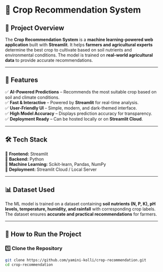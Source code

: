 # 🌱 Crop Recommendation System 
## 📌 Project Overview  
The **Crop Recommendation System** is a **machine learning-powered web application** built with **Streamlit**. It helps **farmers and agricultural experts** determine the best crop to cultivate based on soil nutrients and environmental conditions. The model is trained on **real-world agricultural data** to provide accurate recommendations.  

---

## 🎯 **Features**  
✅ **AI-Powered Predictions** – Recommends the most suitable crop based on soil and climate conditions.  
✅ **Fast & Interactive** – Powered by **Streamlit** for real-time analysis.  
✅ **User-Friendly UI** – Simple, modern, and dark-themed interface.  
✅ **High Model Accuracy** – Displays prediction accuracy for transparency.  
✅ **Deployment Ready** – Can be hosted locally or on **Streamlit Cloud**.  

---

## 🛠️ **Tech Stack**  
🔹 **Frontend:** Streamlit  
🔹 **Backend:** Python  
🔹 **Machine Learning:** Scikit-learn, Pandas, NumPy  
🔹 **Deployment:** Streamlit Cloud / Local Server  

---

## 📊 **Dataset Used**  
The ML model is trained on a dataset containing **soil nutrients (N, P, K), pH levels, temperature, humidity, and rainfall** with corresponding crop labels. The dataset ensures **accurate and practical recommendations** for farmers. 

---

## 🚀 **How to Run the Project**  
### **1️⃣ Clone the Repository**  
```bash
git clone https://github.com/yamini-kolli/crop-recommendation.git
cd crop-recommendation
